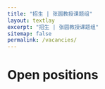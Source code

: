```yaml
---
title: "招生 | 张圆教授课题组"
layout: textlay
excerpt: "招生 | 张圆教授课题组"
sitemap: false
permalink: /vacancies/
---
```


# Open positions
